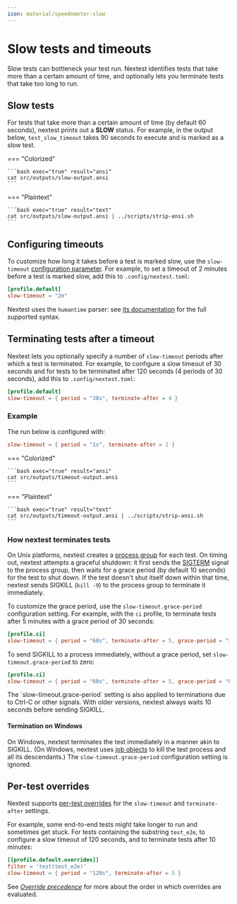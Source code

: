 ```yaml
---
icon: material/speedometer-slow
---
```


# Slow tests and timeouts

Slow tests can bottleneck your test run. Nextest identifies tests that take more than a certain amount of time, and optionally lets you terminate tests that take too long to run.

## Slow tests

For tests that take more than a certain amount of time (by default 60 seconds), nextest prints out a **SLOW** status. For example, in the output below, `test_slow_timeout` takes 90 seconds to execute and is marked as a slow test.

=== "Colorized"

    ```bash exec="true" result="ansi"
    cat src/outputs/slow-output.ansi
    ```

=== "Plaintext"

    ```bash exec="true" result="text"
    cat src/outputs/slow-output.ansi | ../scripts/strip-ansi.sh
    ```

## Configuring timeouts

To customize how long it takes before a test is marked slow, use the `slow-timeout` [configuration parameter](../configuration/index.md). For example, to set a timeout of 2 minutes before a test is marked slow, add this to `.config/nextest.toml`:

```toml
[profile.default]
slow-timeout = "2m"
```

Nextest uses the `humantime` parser: see [its documentation](https://docs.rs/humantime/latest/humantime/fn.parse_duration.html) for the full supported syntax.

## Terminating tests after a timeout

Nextest lets you optionally specify a number of `slow-timeout` periods after which a test is terminated. For example, to configure a slow timeout of 30 seconds and for tests to be terminated after 120 seconds (4 periods of 30 seconds), add this to `.config/nextest.toml`:

```toml
[profile.default]
slow-timeout = { period = "30s", terminate-after = 4 }
```

### Example

The run below is configured with:

```toml
slow-timeout = { period = "1s", terminate-after = 2 }
```

=== "Colorized"

    ```bash exec="true" result="ansi"
    cat src/outputs/timeout-output.ansi
    ```

=== "Plaintext"

    ```bash exec="true" result="text"
    cat src/outputs/timeout-output.ansi | ../scripts/strip-ansi.sh
    ```

### How nextest terminates tests

On Unix platforms, nextest creates a [process group] for each test. On timing out, nextest attempts a graceful shutdown: it first sends the [SIGTERM](https://www.gnu.org/software/libc/manual/html_node/Termination-Signals.html) signal to the process group, then waits for a grace period (by default 10 seconds) for the test to shut down. If the test doesn't shut itself down within that time, nextest sends SIGKILL (`kill -9`) to the process group to terminate it immediately.

To customize the grace period, use the `slow-timeout.grace-period` configuration setting. For example, with the `ci` profile, to terminate tests after 5 minutes with a grace period of 30 seconds:

```toml
[profile.ci]
slow-timeout = { period = "60s", terminate-after = 5, grace-period = "30s" }
```

To send SIGKILL to a process immediately, without a grace period, set `slow-timeout.grace-period` to zero:

```toml
[profile.ci]
slow-timeout = { period = "60s", terminate-after = 5, grace-period = "0s" }
```

<!-- md:version 0.9.61 --> The `slow-timeout.grace-period` setting is also applied to terminations due to Ctrl-C or other signals. With older versions, nextest always waits 10 seconds before sending SIGKILL.

#### Termination on Windows

On Windows, nextest terminates the test immediately in a manner akin to SIGKILL. (On Windows, nextest uses [job objects] to kill the test process and all its descendants.) The `slow-timeout.grace-period` configuration setting is ignored.

[process group]: https://en.wikipedia.org/wiki/Process_group
[job objects]: https://docs.microsoft.com/en-us/windows/win32/procthread/job-objects

## Per-test overrides

Nextest supports [per-test overrides](../configuration/per-test-overrides.md) for the `slow-timeout` and `terminate-after` settings.

For example, some end-to-end tests might take longer to run and sometimes get stuck. For tests containing the substring `test_e2e`, to configure a slow timeout of 120 seconds, and to terminate tests after 10 minutes:

```toml
[[profile.default.overrides]]
filter = 'test(test_e2e)'
slow-timeout = { period = "120s", terminate-after = 5 }
```

See [_Override precedence_](../configuration/per-test-overrides.md#override-precedence) for more about the order in which overrides are evaluated.
